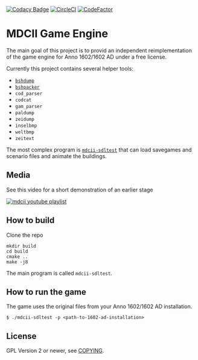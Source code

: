 [![Codacy Badge](https://api.codacy.com/project/badge/Grade/22d6e29f7c7646fcaf269b691536c2b5)](https://app.codacy.com/manual/armin.schlegel/mdcii-engine?utm_source=github.com&utm_medium=referral&utm_content=siredmar/mdcii-engine&utm_campaign=Badge_Grade_Dashboard)
[![CircleCI](https://circleci.com/gh/circleci/circleci-docs.svg?style=shield)](https://circleci.com/gh/siredmar/mdcii-engine) [![CodeFactor](https://www.codefactor.io/repository/github/siredmar/mdcii-engine/badge)](https://www.codefactor.io/repository/github/siredmar/mdcii-engine)

# MDCII Game Engine

The main goal of this project is to provid an independent reimplementation of the game engine for Anno 1602/1602 AD under a free license.

Currently this project contains several helper tools:

-   [`bshdump`](docs/doc/bshdump.md)
-   [`bshpacker`](docs/doc/bshpacker.md)
-   `cod_parser`   
-   `codcat`
-   `gam_parser`
-   `paldump`
-   `zeidump`
-   `inselbmp`
-   `weltbmp`
-   `zeitext`

The most complex program is [`mdcii-sdltest`](docs/doc/mdcii-sdltest.md) that can load savegames and scenario files and animate the buildings.

## Media

See this video for a short demonstration of an earlier stage

[![mdcii youtube playlist](http://img.youtube.com/vi/1Nw7DcvG0gk/0.jpg)](https://www.youtube.com/playlist?list=PLsCp-i-X4SH-TQPoUgN8kicQza2BJ5K0h)

## How to build

Clone the repo

    mkdir build
    cd build
    cmake ..
    make -j8

The main program is called `mdcii-sdltest`.

## How to run the game

The game uses the original files from your Anno 1602/1602 AD installation.

    $ ./mdcii-sdltest -p <path-to-1602-ad-installation>

## License

GPL Version 2 or newer, see [COPYING](COPYING).
